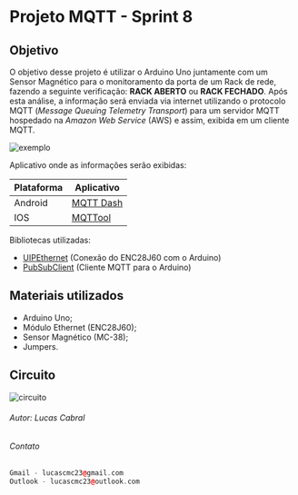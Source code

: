 # Projeto MQTT - Sprint 8

## Objetivo
O objetivo desse projeto é utilizar o Arduino Uno juntamente com um Sensor Magnético para o monitoramento da porta de um Rack de rede, fazendo a seguinte verificação: **RACK ABERTO** ou **RACK FECHADO**. Após esta análise, a informação será enviada via internet utilizando o protocolo MQTT (_Message Queuing Telemetry Transport_) para um servidor MQTT hospedado na _Amazon Web Service_ (AWS) e assim, exibida em um cliente MQTT.

![exemplo](https://camo.githubusercontent.com/7beef2d4780d87a603d7de49b2da0467c8537dff96575b628a04bd4010ebb1cc/68747470733a2f2f692e696d6775722e636f6d2f4d576870586b562e706e67)

Aplicativo onde as informações serão exibidas:

Plataforma | Aplicativo
--- | ---------
Android | [MQTT Dash](https://play.google.com/store/apps/details?id=net.routix.mqttdash&hl=pt_BR&gl=US)
IOS | [MQTTool](https://apps.apple.com/us/app/mqttool/id1085976398)

Bibliotecas utilizadas:
- [UIPEthernet](https://github.com/UIPEthernet/UIPEthernet) (Conexão do ENC28J60 com o Arduino)
- [PubSubClient](https://github.com/knolleary/pubsubclient) (Cliente MQTT para o Arduino)

## Materiais utilizados

* Arduino Uno;
* Módulo Ethernet (ENC28J60);
* Sensor Magnético (MC-38);
* Jumpers.

## Circuito
![circuito](https://camo.githubusercontent.com/ad1da211b35b60b23fb095a64e76dc6504d0c3229e853bd82a69a4d5d27bbb88/68747470733a2f2f692e696d6775722e636f6d2f594947477453472e706e67)

###### Autor: Lucas Cabral
###### Contato 
```cpp
Gmail - lucascmc23@gmail.com
Outlook - lucascmc23@outlook.com
